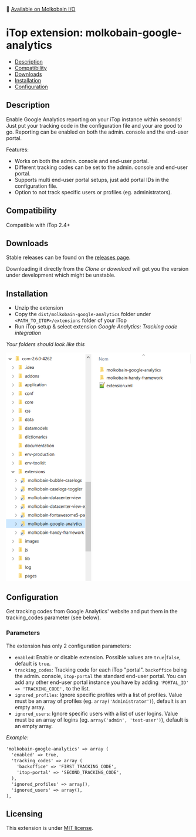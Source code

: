 👋 [Available on Molkobain I/O](https://www.molkobain.com/product/google-analytics/)

# iTop extension: molkobain-google-analytics
* [Description](#description)
* [Compatibility](#compatibility)
* [Downloads](#downloads)
* [Installation](#installation)
* [Configuration](#configuration)

## Description
Enable Google Analytics reporting on your iTop instance within seconds! Just put your tracking code in the configuration file and your are good to go. Reporting can be enabled on both the admin. console and the end-user portal.

Features:
* Works on both the admin. console and end-user portal.
* Different tracking codes can be set to the admin. console and end-user portal.
* Supports multi end-user portal setups, just add portal IDs in the configuration file.
* Option to not track specific users or profiles (eg. administrators).

## Compatibility
Compatible with iTop 2.4+

## Downloads
Stable releases can be found on the [releases page](https://github.com/Molkobain/itop-google-analytics/releases).

Downloading it directly from the *Clone or download* will get you the version under development which might be unstable.

## Installation
* Unzip the extension
* Copy the ``dist/molkobain-google-analytics`` folder under ``<PATH_TO_ITOP>/extensions`` folder of your iTop
* Run iTop setup & select extension *Google Analytics: Tracking code integration*

*Your folders should look like this*

![Extensions folder](https://raw.githubusercontent.com/Molkobain/itop-google-analytics/develop/docs/mga-install.png)

## Configuration
Get tracking codes from Google Analytics' website and put them in the tracking_codes parameter (see below).

### Parameters
The extension has only 2 configuration parameters:
  * `enabled`: Enable or disable extension. Possible values are `true`|`false`, default is `true`.
  * `tracking_codes`: Tracking code for each iTop "portal". `backoffice` being the admin. console, `itop-portal` the standard end-user portal. You can add any other end-user portal instance you have by adding `'PORTAL_ID' => 'TRACKING_CODE',` to the list.
  * `ignored_profiles`: Ignore specific profiles with a list of profiles. Value must be an array of profiles (eg. `array('Administrator')`), default is an empty array.
  * `ignored_users`: Ignore specific users with a list of user logins. Value must be an array of logins (eg. `array('admin', 'test-user')`), default is an empty array.

*Example:*
```
'molkobain-google-analytics' => array (
  'enabled' => true,
  'tracking_codes' => array (
    'backoffice' => 'FIRST_TRACKING_CODE',
    'itop-portal' => 'SECOND_TRACKING_CODE',
  ),
  'ignored_profiles' => array(),
  'ignored_users' => array(),
),
```


## Licensing
This extension is under [MIT license](https://en.wikipedia.org/wiki/MIT_License).
